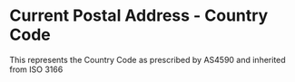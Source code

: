 # Current Postal Address - Country Code
This represents the Country Code as prescribed by AS4590 and inherited from ISO 3166